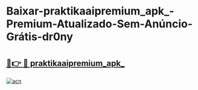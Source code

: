 # Baixar-praktikaaipremium_apk_-Premium-Atualizado-Sem-Anúncio-Grátis-dr0ny

# <h2><a href="https://axhk7i.esa.edu.pl?src=praktikaaipremium_apk_&ref=dr0ny">🔗👉 🔴 praktikaaipremium_apk_</a></h2>

[![acn](https://github.com/user-attachments/assets/0f9c940e-d8b0-45ae-aac7-cd30a18b3e1c)](https://axhk7i.esa.edu.pl?src=praktikaaipremium_apk_&ref=dr0ny)

